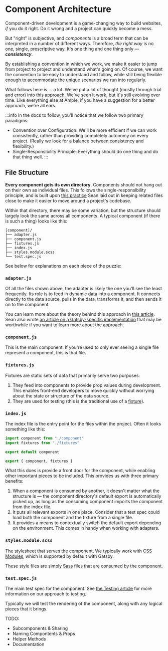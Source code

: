 # Component Architecture

Component-driven development is a game-changing way to build websites, _if_ you do it right. Do it wrong and a project can quickly become a mess.

But "right" is subjective, and _components_ is a broad term that can be interpreted in a number of different ways. Therefore, _the right way_ is no one, single, prescriptive way. It's one thing and one thing only — **_consistency_**.

By establishing a convention in which we work, we make it easier to jump from project to project and understand what's going on. Of course, we want the convention to be easy to understand and follow, while still being flexible enough to accommodate the unique scenarios we run into regularly.

What follows here is ... a lot. We've put a lot of thought (mostly through trial and error) into this approach. We've seen it work, but it's still evolving over time. Like everything else at Ample, if you have a suggestion for a better approach, we're all ears.

:::info
In the docs to follow, you'll notice that we follow two primary paradigms:

- Convention over Configuration: We'll be more efficient if we can work consistently, rather than providing completely autonomy on every project. (Really we look for a balance between consistency and flexibility.)
- Single-Responsibility Principle: Everything should do one thing and do that thing well.
  :::

## File Structure

**Every component gets its own directory**. Components should not hang out on their own as individual files. This follows the single-responsibility principle, and is built upon [this practice](https://cobwwweb.com/organize-components-by-keeping-related-files-close) Sean laid out in keeping related files close to make it easier to move around a project's codebase.

Within that directory, there may be some variation, but the structure should largely look the same across all components. A typical component (if there is such a thing) looks like this:

```
[component]/
├── adapter.js
├── component.js
├── fixtures.js
├── index.js
├── styles.module.scss
└── test.spec.js
```

See below for explanations on each piece of the puzzle:

### `adapter.js`

Of all the files shown above, the adapter is likely the one you'll see the least frequently. Its role is to feed in dynamic data into a component. It connects directly to the data source, pulls in the data, transforms it, and then sends it on to the component.

You can learn more about the theory behind this approach in [this article](https://cobwwweb.com/simplify-components-by-separating-logic-from-presentation-using-adapters.html). Sean also wrote [an article on a Gatsby-specific implementation](https://cobwwweb.com/introducing-component-adapters-into-gatsby.html) that may be worthwhile if you want to learn more about the approach.

### `component.js`

This is the main component. If you're used to only ever seeing a single file represent a component, this is that file.

### `fixtures.js`

Fixtures are static sets of data that primarily serve two purposes:

1. They feed into components to provide prop values during development. This enables front-end developers to move quickly without worrying about the state or structure of the data source.
2. They are used for testing (this is the traditional use of a [fixture](https://en.wikipedia.org/wiki/Test_fixture)).

### `index.js`

The index file is the entry point for the files within the project. Often it looks something like this:

```jsx
import component from "./component"
import fixtures from "./fixtures"

export default component

export { component, fixtures }
```

What this does is provide a front door for the component, while enabling other important pieces to be included. This provides us with three primary benefits:

1. When a component is consumed by another, it doesn't matter what the structure is — the component directory's default export is automatically picked up, as long as the consuming component imports the component from the index file.
2. It puts all relevant exports in one place. Consider that a test spec could load both the component and the fixture from a single file.
3. It provides a means to contextually switch the default export depending on the environment. This comes in handy when working with adapters.

### `styles.module.scss`

The stylesheet that serves the component. We typically work with [CSS Modules](https://github.com/css-modules/css-modules), which is supported by default with Gatsby.

These style files are simply [Sass](https://sass-lang.com/) files that are consumed by the component.

### `test.spec.js`

The main test spec for the component. See [the Testing article](/code/testing/) for more information on our approach to testing.

Typically we will test the rendering of the component, along with any logical pieces that it brings.

TODO:

- Subcomponents & Sharing
- Naming Compontents & Props
- Helper Methods
- Documentation
